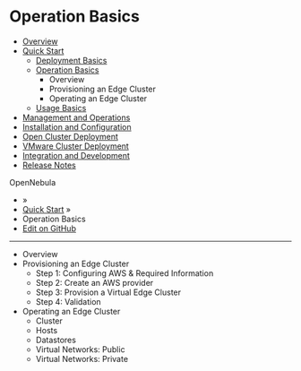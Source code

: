 # Operation Basics

* [Overview](broken-reference)
* [Quick Start](broken-reference)
  * [Deployment Basics](broken-reference)
  * [Operation Basics](broken-reference)
    * Overview
    * Provisioning an Edge Cluster
    * Operating an Edge Cluster
  * [Usage Basics](broken-reference)
* [Management and Operations](broken-reference)
* [Installation and Configuration](broken-reference)
* [Open Cluster Deployment](broken-reference)
* [VMware Cluster Deployment](broken-reference)
* [Integration and Development](broken-reference)
* [Release Notes](broken-reference)

OpenNebula

* »
* [Quick Start](broken-reference) »
* Operation Basics
* [Edit on GitHub](https://github.com/OpenNebula/docs/blob/master/source/quick\_start/operation\_basics/index.rst)

***

* Overview
* Provisioning an Edge Cluster
  * Step 1: Configuring AWS & Required Information
  * Step 2: Create an AWS provider
  * Step 3: Provision a Virtual Edge Cluster
  * Step 4: Validation
* Operating an Edge Cluster
  * Cluster
  * Hosts
  * Datastores
  * Virtual Networks: Public
  * Virtual Networks: Private
